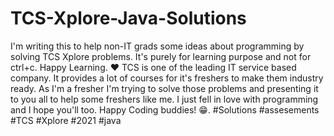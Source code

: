 # TCS-Xplore-Java-Solutions 
I'm writing this to help non-IT grads some ideas about programming by solving TCS Xplore problems. 
It's purely for learning purpose and not for ctrl+c. Happy Learning. ❤️
TCS is one of the leading IT service based company. It provides a lot of courses for it's freshers 
to make them industry ready.
As I'm a fresher I'm trying to solve those problems and presenting it to you all to help some freshers 
like me.
I just fell in love with programming and I hope you'll too.
Happy Coding buddies!
😁.
#Solutions #assesements #TCS #Xplore #2021 #java
